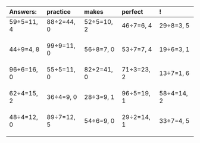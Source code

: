 | Answers: | practice | makes | perfect | ! |
| :--- | :--- | :--- | :--- | :--- |
| 59÷5=11, 4 | 88÷2=44, 0 | 52÷5=10, 2 | 46÷7=6, 4 | 29÷8=3, 5 | 
|   |   |   |   |   | 
|   |   |   |   |   | 
|   |   |   |   |   | 
| 44÷9=4, 8 | 99÷9=11, 0 | 56÷8=7, 0 | 53÷7=7, 4 | 19÷6=3, 1 | 
|   |   |   |   |   | 
|   |   |   |   |   | 
|   |   |   |   |   | 
| 96÷6=16, 0 | 55÷5=11, 0 | 82÷2=41, 0 | 71÷3=23, 2 | 13÷7=1, 6 | 
|   |   |   |   |   | 
|   |   |   |   |   | 
|   |   |   |   |   | 
| 62÷4=15, 2 | 36÷4=9, 0 | 28÷3=9, 1 | 96÷5=19, 1 | 58÷4=14, 2 | 
|   |   |   |   |   | 
|   |   |   |   |   | 
|   |   |   |   |   | 
| 48÷4=12, 0 | 89÷7=12, 5 | 54÷6=9, 0 | 29÷2=14, 1 | 33÷7=4, 5 | 
|   |   |   |   |   | 
|   |   |   |   |   | 
|   |   |   |   |   | 
